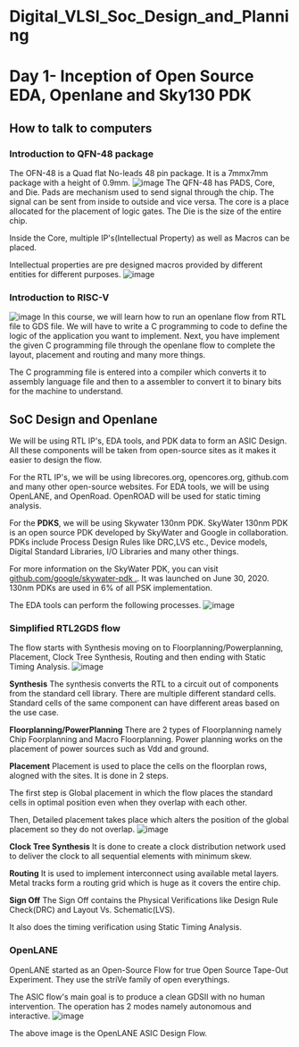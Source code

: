 # Digital_VLSI_Soc_Design_and_Planning
# Day 1- Inception of Open Source EDA, Openlane and Sky130 PDK
## How to talk to computers
### Introduction to QFN-48 package
The OFN-48 is a Quad flat No-leads 48 pin package. It is a 7mmx7mm package with a height of 0.9mm. 
![image](https://github.com/user-attachments/assets/0dd82842-8b4a-43fc-8ed6-fc1868841c14)
The QFN-48 has PADS, Core, and Die. Pads are mechanism used to send signal through the chip. The signal can be sent from inside to outside and vice versa. The core is a place allocated for the placement of logic gates. The Die is the size of the entire chip.

Inside the Core, multiple IP's(Intellectual Property) as well as Macros can be placed.

Intellectual properties are pre designed macros provided by different entities for different purposes.
![image](https://github.com/user-attachments/assets/5a7f39e6-0912-4cfb-a54d-7282dd1c5b41)

### Introduction to RISC-V
![image](https://github.com/user-attachments/assets/0b5961d1-e866-4520-8bea-5af4ae08b91e)
In this course, we will learn how to run an openlane flow from RTL file to GDS file. We will have to write a C programming to code to define the logic of the application you want to implement. Next, you have implement the given C programming file through the openlane flow to complete the layout, placement and routing and many more things.

The C programming file is entered into a compiler which converts it to assembly language file and then to a assembler to convert it to binary bits for the machine to understand.

## SoC Design and Openlane
We will be using RTL IP's, EDA tools, and PDK data to form an ASIC Design. All these components will be taken from open-source sites as it makes it easier to design the flow. 

For the RTL IP's, we will be using librecores.org, opencores.org, github.com and many other open-source websites. For EDA tools, we will be using OpenLANE, and OpenRoad. OpenROAD will be used for static timing analysis.

For the **PDKS**, we will be using Skywater 130nm PDK. SkyWater 130nm PDK is an open source PDK developed by SkyWater and Google in collaboration. PDKs include Process Design Rules like DRC,LVS etc., Device models, Digital Standard Libraries, I/O Libraries and many other things.

For more information on the SkyWater PDK, you can visit [github.com/google/skywater-pdk .](https://github.com/google/skywater-pdk). It was launched on June 30, 2020. 130nm PDKs are used in 6% of all PSK implementation.

The EDA tools can perform the following processes.
![image](https://github.com/user-attachments/assets/ecd0b569-8f21-4f1a-9430-489b60b6c274)
### Simplified RTL2GDS flow

The flow starts with Synthesis moving on to Floorplanning/Powerplanning, Placement, Clock Tree Synthesis, Routing and then ending with Static Timing Analysis.
![image](https://github.com/user-attachments/assets/4c3cfdbf-770e-4ba0-9313-bc6e6b48fd21)

**Synthesis**
The synthesis converts the RTL to a circuit out of components from the standard cell library. There are multiple different standard cells. Standard cells of the same component can have different areas based on the use case.

**Floorplanning/PowerPlanning**
There are 2 types of Floorplanning namely Chip Foorplanning and Macro Floorplanning. Power planning works on the placement of power sources such as Vdd and ground.

**Placement**
Placement is used to place the cells on the floorplan rows, alogned with the sites. It is done in 2 steps.

The first step is Global placement in which the flow places the standard cells in optimal position even when they overlap with each other.

Then, Detailed placement takes place which alters the position of the global placement so they do not overlap.
![image](https://github.com/user-attachments/assets/8f1abc25-dfcd-4db7-9ff6-692d80a0668e)

**Clock Tree Synthesis**
It is done to create a clock distribution network used to deliver the clock to all sequential elements with minimum skew.

**Routing**
It is used to implement interconnect using available metal layers. Metal tracks form a routing grid which is huge as it covers the entire chip.

**Sign Off**
The Sign Off contains the Physical Verifications like Design Rule Check(DRC) and Layout Vs. Schematic(LVS).

It also does the timing verification using Static Timing Analysis.

### OpenLANE
OpenLANE started as an Open-Source Flow for true Open Source Tape-Out Experiment. They use the striVe family of open everythings.

The ASIC flow's main goal is to produce a clean GDSII with no human intervention. The operation has 2 modes namely autonomous and interactive.
![image](https://github.com/user-attachments/assets/23274894-75c3-4a30-ab94-ebe6fbd05c80)

The above image is the OpenLANE ASIC Design Flow.












